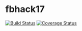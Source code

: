 # fbhack17
[![Build Status](https://secure.travis-ci.org/acvc/fbhack17.png?branch=master)](https://travis-ci.org/acvc/fbhack17)
[![Coverage Status](https://coveralls.io/repos/acvc/fbhack17/badge.svg?branch=master)](https://coveralls.io/r/acvc/fbhack17/?branch=master)
